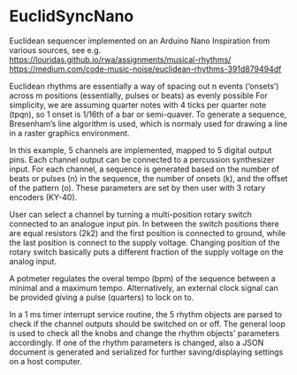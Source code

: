# EuclidSyncNano
Euclidean sequencer implemented on an Arduino Nano
Inspiration from various sources, see e.g. 
https://louridas.github.io/rwa/assignments/musical-rhythms/
https://medium.com/code-music-noise/euclidean-rhythms-391d879494df

Euclidean rhythms are essentially a way of spacing out n events (‘onsets’) across m positions (essentially, pulses or beats) as evenly possible
For simplicity, we are assuming quarter notes with 4 ticks per quarter note (tpqn), so 1 onset is 1/16th of a bar or semi-quaver.
To generate a sequence, Bresenham’s line algorithm is used, which is normaly used for drawing a line in a raster graphics environment.

In this example, 5 channels are implemented, mapped to 5 digital output pins. Each channel output can be connected to a percussion synthesizer input.
For each channel, a sequence is generated based on the number of beats or pulses (n) in the sequence, the number of onsets (k), and the offset of the pattern (o). These  parameters are set by then user with 3 rotary encoders (KY-40).

User can select a channel by turning a multi-position rotary switch connected to an analogue input pin. In between the switch positions there are equal resistors (2k2) and the first position is connected to ground, while the last position is connect to the supply voltage. Changing position of the rotary switch basically puts a different fraction of the supply voltage on the analog input.

A potmeter regulates the overal tempo (bpm) of the sequence between a minimal and a maximum tempo.
Alternatively, an external clock signal can be provided giving a pulse (quarters) to lock on to.

In a 1 ms timer interrupt service routine, the 5 rhythm objects are parsed to check if the channel outputs should be switched on or off.
The general loop is used to check all the knobs and change the rhythm objects' parameters accordingly. If one of the rhythm parameters is changed, also a JSON document is generated and serialized for further saving/displaying settings on a host computer.
